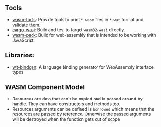 ## Tools

- [wasm-tools](https://github.com/bytecodealliance/wasm-tools): Provide tools to print `*.wasm` files in `*.wat` format and validate them.
- [cargo-wasi](https://github.com/bytecodealliance/cargo-wasi): Build and test to target `wasm32-wasi` directly.
- [wasm-pack](https://github.com/rustwasm/wasm-pack): Build for web-assembly that is intended to be working with JavaScript.

## Libraries:

- [wit-bindgen](https://github.com/bytecodealliance/wit-bindgen): A language binding generator for WebAssembly interface types

## WASM Component Model 

- Resources are data that can't be copied and is passed around by handle.
  They can have constructors and methods too. 
- Resources arguments can be defined is `borrowed` which means that the resources are passed by reference. Otherwise the passed arguments will be destroyed when the function gets out of scope 

